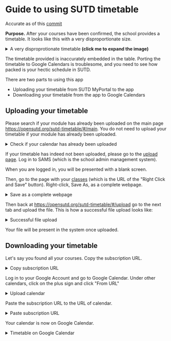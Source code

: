 # Guide to using SUTD timetable
Accurate as of this [commit](https://github.com/OpenSUTD/sutd-timetable/tree/6b1ee446136b87f63494b18962f7fdd8029e2b6d)

**Purpose.** After your courses have been confirmed, the school provides a timetable. It looks like this with a very disproportionate size.

<details>
<summary>A very disproprotionate timetable <b>(click me to expand the image)</b></summary>
  <img src="assets/photo_2019-09-04_19-47-04-8120831.jpg" alt="Disproprotionate Timetable">
</details>

The timetable provided is inaccurately embedded in the table. Porting the timetable to Google Calendars is troublesome, and you need to see how packed is your hectic schedule in SUTD.

There are two parts to using this app 

- Uploading your timetable from SUTD MyPortal to the app
- Downloading your timetable from the app to Google Calendars

## Uploading your timetable

Please search if your module has already been uploaded on the main page https://opensutd.org/sutd-timetable/#/main. You do not need to upload your timetable if your module has already been uploaded.

<details>
<summary>Check if your calendar has already been uploaded</summary>
  <img src="assets/Screenshot 2019-09-10 at 9.10.52 PM.png" alt="Check if your calendar has already been uploaded">
</details>


If your timetable has indeed not been uploaded, please go to the [upload page](https://opensutd.org/sutd-timetable/#/upload). Log in to SAMS (which is the school admin management system).

When you are logged in, you will be presented with a blank screen. 

Then, go to the page with your [classes](https://sams.sutd.edu.sg/psc/CSPRD/EMPLOYEE/HRMS/c/SA_LEARNER_SERVICES.SSR_SSENRL_LIST.GBL) (which is the URL of the "Right Click and Save" button). 
Right-click, Save As, as a complete webpage.

<details>
<summary>Save as a complete webpage</summary>
  <img src="assets/Screenshot 2019-09-10 at 9.14.24 PM.png" alt="Save as a complete webpage">
</details>


Then back at https://opensutd.org/sutd-timetable/#/upload go to the next tab and upload the file. This is how a successful file upload looks like:

<details>
<summary>Successful file upload</summary>
  <img src="assets/image-20190910211709080.png" alt="Successful file upload">
</details>

Your file will be present in the system once uploaded.

## Downloading your timetable

Let's say you found all your courses. Copy the subscription URL.

<details>
<summary>Copy subscription URL</summary>
  <img src="assets/image-20190910211856407.png" alt="All courses found">
</details>

Log in to your Google Account and go to Google Calendar. Under other calendars, click on the plus sign and click "From URL"

<details>
<summary>Upload calendar</summary>
  <img src="assets/image-20190910212158580.png" alt="Upload calendar">
</details>

Paste the subscription URL to the URL of calendar.

<details>
<summary>Paste subscription URL</summary>
  <img src="assets/image-20190910212219975.png" alt="Paste subscription URL">
</details>

Your calendar is now on Google Calendar.

<details>
<summary>Timetable on Google Calendar</summary>
  <img src="assets/image-20190910212317531.png" alt="Timetable on Google Calendar">
</details>


